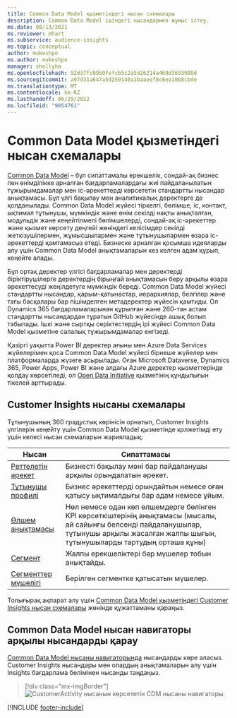 ```yaml
---
title: Common Data Model қызметіндегі нысан схемалары
description: Common Data Model ішіндегі нысандармен жұмыс істеу.
ms.date: 08/13/2021
ms.reviewer: mhart
ms.subservice: audience-insights
ms.topic: conceptual
author: mukeshpo
ms.author: mukeshpo
manager: shellyha
ms.openlocfilehash: 92d37fc0950fefcb5c2a5d26214a469d3693980d
ms.sourcegitcommit: a97d31a647a5d259140a1baaeef8c6ea10b8cbde
ms.translationtype: MT
ms.contentlocale: kk-KZ
ms.lasthandoff: 06/29/2022
ms.locfileid: "9054761"
---
```

# <a name="entity-schemas-in-common-data-model"></a>Common Data Model қызметіндегі нысан схемалары

[Common Data Model](/common-data-model/) – бұл сипаттамалы ерекшелік, сондай-ақ бизнес пен өнімділікке арналған бағдарламалардағы жиі пайдаланылатын тұжырымдамалар мен іс-әрекеттерді көрсететін стандартты нысандар анықтамасы. Бұл үлгі бақылау мен аналитикалық деректерге де қолданылады. Common Data Model жүйесі тіркелгі, бөлімше, іс, контакт, ықтимал тұтынушы, мүмкіндік және өнім секілді нақты анықталған, модульдік және кеңейтілмелі бөлімшелерді, сондай-ақ іс-әрекеттер және қызмет көрсету деңгейі жөніндегі келісімдер секілді жеткізушілермен, жұмысшылармен және тұтынушылармен өзара іс-әрекеттерді қамтамасыз етеді. Бизнеске арналған қосымша идеяларды алу үшін Common Data Model анықтамаларын кез келген адам құрып, кеңейте алады.

Бұл ортақ деректер үлгісі бағдарламалар мен деректерді біріктірушілерге деректердің бірыңғай анықтамасын беру арқылы өзара әрекеттесуді жеңілдетуге мүмкіндік береді. Common Data Model жүйесі стандартты нысандар, қарым-қатынастар, иерархиялар, белгілер және тағы басқалары бар пішімделген метадеректер жүйесін қамтиды. Ол Dynamics 365 бағдарламаларынан құрылған және 260-тан астам стандартты нысандардан тұратын GitHub жүйесінде ашық болып табылады. Ішкі және сыртқы серіктестердің ірі жүйесі Common Data Model қызметіне салалық тұжырымдамалар енгізеді.

Қазіргі уақытта Power BI деректер ағыны мен Azure Data Services жүйелерімен қоса Common Data Model жүйесі бірнеше жүйелер мен платформаларда жүзеге асырылады. Оған Microsoft Dataverse, Dynamics 365, Power Apps, Power BI және алдағы Azure деректер қызметтерінде қолдау көрсетіледі, ол [Open Data Initiative](https://dynamics.microsoft.com/en-us/open-data-initiative/) қызметінің құндылығын тікелей арттырады.

## <a name="customer-insights-entity-schemas"></a>Customer Insights нысаны схемалары

Тұтынушының 360 градустық көрінісін орнатып, Customer Insights үлгілерін кеңейту үшін Common Data Model қызметінде қолжетімді ету үшін келесі нысан схемаларын жарияладық:

| Нысан | Сипаттамасы |
|---------|---------|
|[Реттелетін әрекет](/common-data-model/schema/core/applicationcommon/foundationcommon/crmcommon/solutions/customerinsights/customeractivity) | Бизнесті бақылау мәні бар пайдаланушы арқылы орындалатын әрекет. |
|[Тұтынушы профилі](/common-data-model/schema/core/applicationcommon/foundationcommon/crmcommon/solutions/customerinsights/customerprofile) | Бизнес әрекеттерді орындайтын немесе оған қатысу ықтималдығы бар адам немесе ұйым. |
|[Өлшем анықтамасы](/common-data-model/schema/core/applicationcommon/foundationcommon/crmcommon/solutions/customerinsights/measuredefinition) | Нөл немесе одан көп өлшемдерге бөлінген KPI көрсеткіштерінің анықтамасы (мысалы, ай сайынғы белсенді пайдаланушылар, тұтынушы арқылы жасалған жалпы шығын, тұтынушыларды тартудың орташа құны) |
|[Сегмент](/common-data-model/schema/core/applicationcommon/foundationcommon/crmcommon/solutions/customerinsights/segment) | Жалпы ерекшеліктері бар мүшелер тобын анықтайды. |
|[Сегменттер мүшелігі](/common-data-model/schema/core/applicationcommon/foundationcommon/crmcommon/solutions/customerinsights/segmentmembership) | Берілген сегментке қатысатын мүшелер. |

Толығырақ ақпарат алу үшін [Common Data Model қызметіндегі Customer Insights нысан схемалары](/common-data-model/schema/core/applicationcommon/foundationcommon/crmcommon/solutions/customerinsights/overview) жөнінде құжаттаманы қараңыз.

## <a name="view-entities-using-the-common-data-model-entity-navigator"></a>Common Data Model нысан навигаторы арқылы нысандарды қарау

[Common Data Model нысаны навигаторында](https://microsoft.github.io/CDM/) нысандарды көре аласыз. Customer Insights нысандары мен олардың анықтамаларын алу үшін Insights бағдарлама бөлімінен нысанды таңдаңыз.
> [!div class="mx-imgBorder"]
> ![CustomerActivity нысанын көрсететін CDM нысаны навигаторы.](media/CDM-entity-navigator.png "CustomerActivity нысанын көрсететін CDM нысаны навигаторы")


[!INCLUDE [footer-include](includes/footer-banner.md)]
